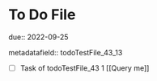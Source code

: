 # To Do File

due:: 2022-09-25

metadatafield:: todoTestFile_43_13

- [ ] Task of todoTestFile_43 1 [[Query me]]
